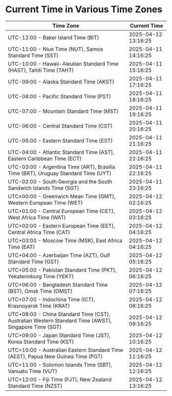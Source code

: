 # Current Time in Various Time Zones

| Time Zone | Current Time |
|-----------|--------------|
| UTC-12:00 - Baker Island Time (BIT) | 2025-04-12 13:16:25 |
| UTC-11:00 - Niue Time (NUT), Samoa Standard Time (SST) | 2025-04-11 14:16:25 |
| UTC-10:00 - Hawaii-Aleutian Standard Time (HAST), Tahiti Time (TAHT) | 2025-04-11 15:16:25 |
| UTC-09:00 - Alaska Standard Time (AKST) | 2025-04-11 17:16:25 |
| UTC-08:00 - Pacific Standard Time (PST) | 2025-04-11 18:16:25 |
| UTC-07:00 - Mountain Standard Time (MST) | 2025-04-11 19:16:25 |
| UTC-06:00 - Central Standard Time (CST) | 2025-04-11 20:16:25 |
| UTC-05:00 - Eastern Standard Time (EST) | 2025-04-11 21:16:25 |
| UTC-04:00 - Atlantic Standard Time (AST), Eastern Caribbean Time (ECT) | 2025-04-11 22:16:25 |
| UTC-03:00 - Argentina Time (ART), Brasília Time (BRT), Uruguay Standard Time (UYT) | 2025-04-11 22:16:25 |
| UTC-02:00 - South Georgia and the South Sandwich Islands Time (SGT) | 2025-04-11 23:16:25 |
| UTC±00:00 - Greenwich Mean Time (GMT), Western European Time (WET) | 2025-04-12 02:16:25 |
| UTC+01:00 - Central European Time (CET), West Africa Time (WAT) | 2025-04-12 03:16:25 |
| UTC+02:00 - Eastern European Time (EET), Central Africa Time (CAT) | 2025-04-12 04:16:25 |
| UTC+03:00 - Moscow Time (MSK), East Africa Time (EAT) | 2025-04-12 04:16:25 |
| UTC+04:00 - Azerbaijan Time (AZT), Gulf Standard Time (GST) | 2025-04-12 05:16:25 |
| UTC+05:00 - Pakistan Standard Time (PKT), Yekaterinburg Time (YEKT) | 2025-04-12 06:16:25 |
| UTC+06:00 - Bangladesh Standard Time (BST), Omsk Time (OMST) | 2025-04-12 07:16:25 |
| UTC+07:00 - Indochina Time (ICT), Krasnoyarsk Time (KRAT) | 2025-04-12 08:16:25 |
| UTC+08:00 - China Standard Time (CST), Australian Western Standard Time (AWST), Singapore Time (SGT) | 2025-04-12 09:16:25 |
| UTC+09:00 - Japan Standard Time (JST), Korea Standard Time (KST) | 2025-04-12 10:16:25 |
| UTC+10:00 - Australian Eastern Standard Time (AEST), Papua New Guinea Time (PGT) | 2025-04-12 11:16:25 |
| UTC+11:00 - Solomon Islands Time (SBT), Vanuatu Time (VUT) | 2025-04-12 12:16:25 |
| UTC+12:00 - Fiji Time (FJT), New Zealand Standard Time (NZST) | 2025-04-12 13:16:25 |
